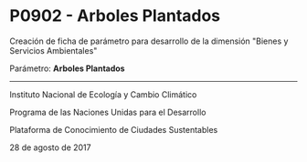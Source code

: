 # P0902 - Arboles Plantados
Creación de ficha de parámetro para desarrollo de la dimensión "Bienes y Servicios Ambientales"

Parámetro: **Arboles Plantados**

----------


Instituto Nacional de Ecología y Cambio Climático

Programa de las Naciones Unidas para el Desarrollo

Plataforma de Conocimiento de Ciudades Sustentables

28 de agosto de 2017